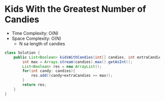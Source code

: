# Kids With the Greatest Number of Candies

- Time Complexity: O(N)
- Space Complexity: O(N)
  - N sa length of candies

```java
class Solution {
    public List<Boolean> kidsWithCandies(int[] candies, int extraCandies) {
        int max = Arrays.stream(candies).max().getAsInt();
        List<Boolean> res = new ArrayList();
        for(int candy: candies){
            res.add((candy+extraCandies >= max));
        }
        return res;
    }
}
```
